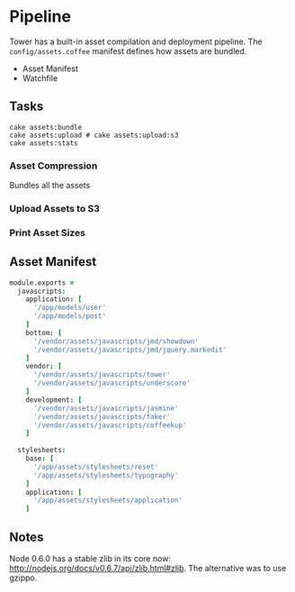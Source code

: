 # Pipeline

Tower has a built-in asset compilation and deployment pipeline.  The `config/assets.coffee` manifest defines how assets are bundled.

- Asset Manifest
- Watchfile

## Tasks

```
cake assets:bundle
cake assets:upload # cake assets:upload:s3
cake assets:stats
```

### Asset Compression

Bundles all the assets

### Upload Assets to S3

### Print Asset Sizes

## Asset Manifest

``` coffeescript
module.exports =
  javascripts:
    application: [
      '/app/models/user'
      '/app/models/post'
    ]
    bottom: [
      '/vendor/assets/javascripts/jmd/showdown'
      '/vendor/assets/javascripts/jmd/jquery.markedit'
    ]
    vendor: [
      '/vendor/assets/javascripts/tower'
      '/vendor/assets/javascripts/underscore'
    ]
    development: [
      '/vendor/assets/javascripts/jasmine'
      '/vendor/assets/javascripts/faker'
      '/vendor/assets/javascripts/coffeekup'
    ]
  
  stylesheets:
    base: [
      '/app/assets/stylesheets/reset'
      '/app/assets/stylesheets/typography'
    ]
    application: [
      '/app/assets/stylesheets/application'
    ]
```

## Notes

Node 0.6.0 has a stable zlib in its core now: http://nodejs.org/docs/v0.6.7/api/zlib.html#zlib.  The alternative was to use gzippo.
